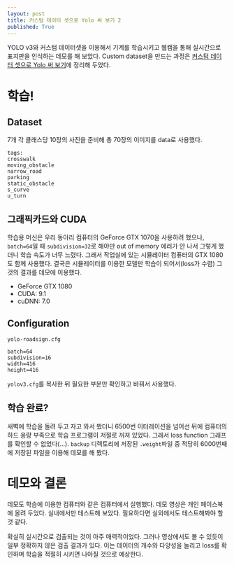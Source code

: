 ```yaml
---
layout: post
title: 커스텀 데이터 셋으로 Yolo 써 보기 2
published: True
---
```




YOLO v3와 커스텀 데이터셋을 이용해서 기계를 학습시키고 웹캠을 통해 실시간으로 표지판을 인식하는 데모를 해 보았다. Custom dataset을 만드는 과정은 [커스텀 데이터 셋으로 Yolo 써 보기](https://jueun-park.github.io/2018-07-12/yolo-custom-dataset)에 정리해 두었다.



# 학습!

## Dataset

7개 각 클래스당 10장의 사진을 준비해 총 70장의 이미지를 data로 사용했다.

```
tags:
crosswalk
moving_obstacle
narrow_road
parking
static_obstacle
s_curve
u_turn
```



## 그래픽카드와 CUDA

학습용 머신은 우리 동아리 컴퓨터의 GeForce GTX 1070을 사용하려 했으나, `batch=64`일 때 `subdivision=32`로 해야만 out of memory 에러가 안 나서 그렇게 했더니 학습 속도가 너무 느렸다. 그래서 작업실에 있는 시뮬레이터 컴퓨터의 GTX 1080도 함께 사용했다. 결국은 시뮬레이터를 이용한 모델만 학습이 되어서(loss가 수렴) 그것의 결과를 데모에 이용했다.

* GeForce GTX 1080
* CUDA: 9.1
* cuDNN: 7.0



## Configuration

`yolo-roadsign.cfg`

```
batch=64
subdivision=16
width=416
height=416
```

 `yolov3.cfg`를 복사한 뒤 필요한 부분만 확인하고 바꿔서 사용했다.



## 학습 완료?

새벽에 학습을 돌려 두고 자고 와서 봤더니 6500번 이터레이션을 넘어선 뒤에 컴퓨터의 하드 용량 부족으로 학습 프로그램이 저절로 꺼져 있었다. 그래서 loss function 그래프를 확인할 수 없었다(...). `backup` 디렉토리에 저장된 `.weight`파일 중 적당히 6000번째에 저장된 파일을 이용해 데모를 해 봤다.



# 데모와 결론

데모도 학습에 이용한 컴퓨터와 같은 컴퓨터에서 실행했다. 데모 영상은 개인 페이스북에 올려 두었다. 실내에서만 테스트해 보았다. 필요하다면 실외에서도 테스트해봐야 할 것 같다.

확실히 실시간으로 검출되는 것이 아주 매력적이었다. 그러나 영상에서도 볼 수 있듯이 일부 정확하지 않은 검출 결과가 있다. 이는 데이터의 개수와 다양성을 늘리고 loss를 확인하며 학습을 적절히 시키면 나아질 것으로 예상한다.